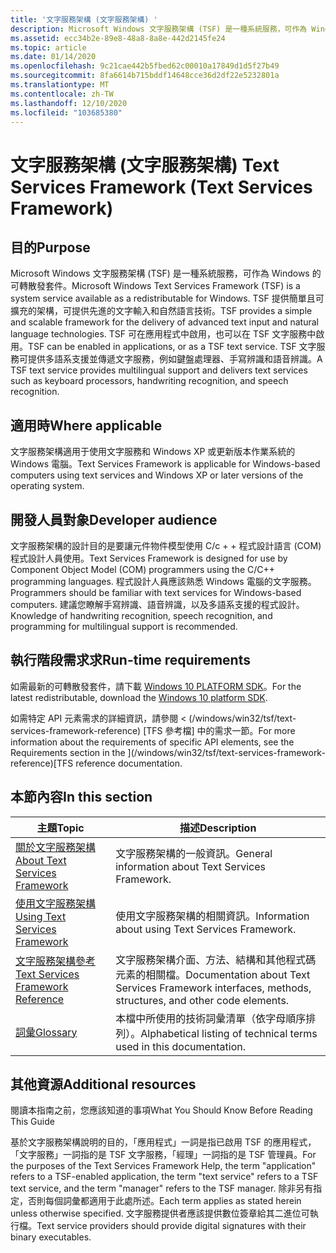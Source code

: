 ```yaml
---
title: '文字服務架構 (文字服務架構) '
description: Microsoft Windows 文字服務架構 (TSF) 是一種系統服務，可作為 Windows 2000 的可轉散發套件。
ms.assetid: ecc34b2e-89e8-48a8-8a8e-442d2145fe24
ms.topic: article
ms.date: 01/14/2020
ms.openlocfilehash: 9c21cae442b5fbed62c00010a17849d1d5f27b49
ms.sourcegitcommit: 8fa6614b715bddf14648cce36d2df22e5232801a
ms.translationtype: MT
ms.contentlocale: zh-TW
ms.lasthandoff: 12/10/2020
ms.locfileid: "103685380"
---
```

# <a name="text-services-framework-text-services-framework"></a><span data-ttu-id="f6abd-103">文字服務架構 (文字服務架構) </span><span class="sxs-lookup"><span data-stu-id="f6abd-103">Text Services Framework (Text Services Framework)</span></span>

## <a name="purpose"></a><span data-ttu-id="f6abd-104">目的</span><span class="sxs-lookup"><span data-stu-id="f6abd-104">Purpose</span></span>

<span data-ttu-id="f6abd-105">Microsoft Windows 文字服務架構 (TSF) 是一種系統服務，可作為 Windows 的可轉散發套件。</span><span class="sxs-lookup"><span data-stu-id="f6abd-105">Microsoft Windows Text Services Framework (TSF) is a system service available as a redistributable for Windows.</span></span> <span data-ttu-id="f6abd-106">TSF 提供簡單且可擴充的架構，可提供先進的文字輸入和自然語言技術。</span><span class="sxs-lookup"><span data-stu-id="f6abd-106">TSF provides a simple and scalable framework for the delivery of advanced text input and natural language technologies.</span></span> <span data-ttu-id="f6abd-107">TSF 可在應用程式中啟用，也可以在 TSF 文字服務中啟用。</span><span class="sxs-lookup"><span data-stu-id="f6abd-107">TSF can be enabled in applications, or as a TSF text service.</span></span> <span data-ttu-id="f6abd-108">TSF 文字服務可提供多語系支援並傳遞文字服務，例如鍵盤處理器、手寫辨識和語音辨識。</span><span class="sxs-lookup"><span data-stu-id="f6abd-108">A TSF text service provides multilingual support and delivers text services such as keyboard processors, handwriting recognition, and speech recognition.</span></span>

## <a name="where-applicable"></a><span data-ttu-id="f6abd-109">適用時</span><span class="sxs-lookup"><span data-stu-id="f6abd-109">Where applicable</span></span>

<span data-ttu-id="f6abd-110">文字服務架構適用于使用文字服務和 Windows XP 或更新版本作業系統的 Windows 電腦。</span><span class="sxs-lookup"><span data-stu-id="f6abd-110">Text Services Framework is applicable for Windows-based computers using text services and Windows XP or later versions of the operating system.</span></span>

## <a name="developer-audience"></a><span data-ttu-id="f6abd-111">開發人員對象</span><span class="sxs-lookup"><span data-stu-id="f6abd-111">Developer audience</span></span>

<span data-ttu-id="f6abd-112">文字服務架構的設計目的是要讓元件物件模型使用 C/c + + 程式設計語言 (COM) 程式設計人員使用。</span><span class="sxs-lookup"><span data-stu-id="f6abd-112">Text Services Framework is designed for use by Component Object Model (COM) programmers using the C/C++ programming languages.</span></span> <span data-ttu-id="f6abd-113">程式設計人員應該熟悉 Windows 電腦的文字服務。</span><span class="sxs-lookup"><span data-stu-id="f6abd-113">Programmers should be familiar with text services for Windows-based computers.</span></span> <span data-ttu-id="f6abd-114">建議您瞭解手寫辨識、語音辨識，以及多語系支援的程式設計。</span><span class="sxs-lookup"><span data-stu-id="f6abd-114">Knowledge of handwriting recognition, speech recognition, and programming for multilingual support is recommended.</span></span>

## <a name="run-time-requirements"></a><span data-ttu-id="f6abd-115">執行階段需求求</span><span class="sxs-lookup"><span data-stu-id="f6abd-115">Run-time requirements</span></span>

<span data-ttu-id="f6abd-116">如需最新的可轉散發套件，請下載 [Windows 10 PLATFORM SDK](https://developer.microsoft.com/windows/downloads/windows-10-sdk)。</span><span class="sxs-lookup"><span data-stu-id="f6abd-116">For the latest redistributable, download the [Windows 10 platform SDK](https://developer.microsoft.com/windows/downloads/windows-10-sdk).</span></span>

<span data-ttu-id="f6abd-117">如需特定 API 元素需求的詳細資訊，請參閱 < (/windows/win32/tsf/text-services-framework-reference) [TFS 參考檔] 中的需求一節。</span><span class="sxs-lookup"><span data-stu-id="f6abd-117">For more information about the requirements of specific API elements, see the Requirements section in the ](/windows/win32/tsf/text-services-framework-reference)[TFS reference documentation.</span></span>

## <a name="in-this-section"></a><span data-ttu-id="f6abd-118">本節內容</span><span class="sxs-lookup"><span data-stu-id="f6abd-118">In this section</span></span>



| <span data-ttu-id="f6abd-119">主題</span><span class="sxs-lookup"><span data-stu-id="f6abd-119">Topic</span></span>                                                                                 | <span data-ttu-id="f6abd-120">描述</span><span class="sxs-lookup"><span data-stu-id="f6abd-120">Description</span></span>                                                                                                      |
|---------------------------------------------------------------------------------------|------------------------------------------------------------------------------------------------------------------|
| [<span data-ttu-id="f6abd-121">關於文字服務架構</span><span class="sxs-lookup"><span data-stu-id="f6abd-121">About Text Services Framework</span></span>](about-text-services-framework.md)<br/>         | <span data-ttu-id="f6abd-122">文字服務架構的一般資訊。</span><span class="sxs-lookup"><span data-stu-id="f6abd-122">General information about Text Services Framework.</span></span><br/>                                                    |
| [<span data-ttu-id="f6abd-123">使用文字服務架構</span><span class="sxs-lookup"><span data-stu-id="f6abd-123">Using Text Services Framework</span></span>](using-text-services-framework.md)<br/>         | <span data-ttu-id="f6abd-124">使用文字服務架構的相關資訊。</span><span class="sxs-lookup"><span data-stu-id="f6abd-124">Information about using Text Services Framework.</span></span><br/>                                                      |
| [<span data-ttu-id="f6abd-125">文字服務架構參考</span><span class="sxs-lookup"><span data-stu-id="f6abd-125">Text Services Framework Reference</span></span>](text-services-framework-reference.md)<br/> | <span data-ttu-id="f6abd-126">文字服務架構介面、方法、結構和其他程式碼元素的相關檔。</span><span class="sxs-lookup"><span data-stu-id="f6abd-126">Documentation about Text Services Framework interfaces, methods, structures, and other code elements.</span></span><br/> |
| [<span data-ttu-id="f6abd-127">詞彙</span><span class="sxs-lookup"><span data-stu-id="f6abd-127">Glossary</span></span>](glossary.md)<br/>                                                   | <span data-ttu-id="f6abd-128">本檔中所使用的技術詞彙清單（依字母順序排列）。</span><span class="sxs-lookup"><span data-stu-id="f6abd-128">Alphabetical listing of technical terms used in this documentation.</span></span><br/>                                   |



 

## <a name="additional-resources"></a><span data-ttu-id="f6abd-129">其他資源</span><span class="sxs-lookup"><span data-stu-id="f6abd-129">Additional resources</span></span>

<span data-ttu-id="f6abd-130">閱讀本指南之前，您應該知道的事項</span><span class="sxs-lookup"><span data-stu-id="f6abd-130">What You Should Know Before Reading This Guide</span></span>

<span data-ttu-id="f6abd-131">基於文字服務架構說明的目的，「應用程式」一詞是指已啟用 TSF 的應用程式，「文字服務」一詞指的是 TSF 文字服務，「經理」一詞指的是 TSF 管理員。</span><span class="sxs-lookup"><span data-stu-id="f6abd-131">For the purposes of the Text Services Framework Help, the term "application" refers to a TSF-enabled application, the term "text service" refers to a TSF text service, and the term "manager" refers to the TSF manager.</span></span> <span data-ttu-id="f6abd-132">除非另有指定，否則每個詞彙都適用于此處所述。</span><span class="sxs-lookup"><span data-stu-id="f6abd-132">Each term applies as stated herein unless otherwise specified.</span></span> <span data-ttu-id="f6abd-133">文字服務提供者應該提供數位簽章給其二進位可執行檔。</span><span class="sxs-lookup"><span data-stu-id="f6abd-133">Text service providers should provide digital signatures with their binary executables.</span></span>

 

 





